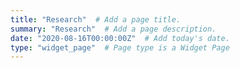 ```yaml
---
title: "Research"  # Add a page title.
summary: "Research"  # Add a page description.
date: "2020-08-16T00:00:00Z"  # Add today's date.
type: "widget_page"  # Page type is a Widget Page
---
```

